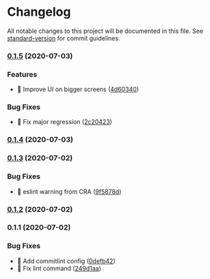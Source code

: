 # Changelog

All notable changes to this project will be documented in this file. See [standard-version](https://github.com/conventional-changelog/standard-version) for commit guidelines.

### [0.1.5](https://github.com/pierrecholhot/dayscounter.app/compare/v0.1.4...v0.1.5) (2020-07-03)


### Features

* 🎸 Improve UI on bigger screens ([4d60340](https://github.com/pierrecholhot/dayscounter.app/commit/4d60340566ef51b24facdeccf80a07a694fd159c))


### Bug Fixes

* 🐛 Fix major regression ([2c20423](https://github.com/pierrecholhot/dayscounter.app/commit/2c204239604debe2f0325458eb59e3587e91cdb7))

### [0.1.4](https://github.com/pierrecholhot/dayscounter.app/compare/v0.1.3...v0.1.4) (2020-07-03)

### [0.1.3](https://github.com/pierrecholhot/dayscounter.app/compare/v0.1.2...v0.1.3) (2020-07-02)


### Bug Fixes

* 🐛 eslint warning from CRA ([9f5878d](https://github.com/pierrecholhot/dayscounter.app/commit/9f5878d854cb02ad759f05d1463befa6acbd3b7e))

### [0.1.2](https://github.com/pierrecholhot/dayscounter.app/compare/v0.1.1...v0.1.2) (2020-07-02)

### 0.1.1 (2020-07-02)


### Bug Fixes

* 🐛 Add commitlint config ([0defb42](https://github.com/pierrecholhot/dayscounter.app/commit/0defb423ee5da268c3452594573405a2922a0822))
* 🐛 Fix lint command ([249d1aa](https://github.com/pierrecholhot/dayscounter.app/commit/249d1aa4733af48f142754dd067083674cb124f4))
